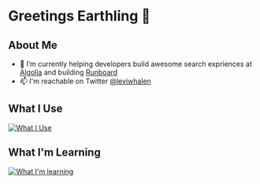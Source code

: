 # Greetings Earthling 🖖

## About Me
- 🔭 I’m currently helping developers build awesome search expriences at [Algolia](https://www.algolia.com/) and building [Runboard](https://github.com/runboard-app)
- 📫 I'm reachable on Twitter [@leviwhalen](https://twitter.com/LeviWhalen)


## What I Use

[![What I Use](https://skillicons.dev/icons?i=ts,nuxt,tailwind,supabase,workers,graphql)](https://skillicons.dev)

## What I'm Learning
[![What I'm learning](https://skillicons.dev/icons?i=postgres,redis,blender)](https://skillicons.dev)
